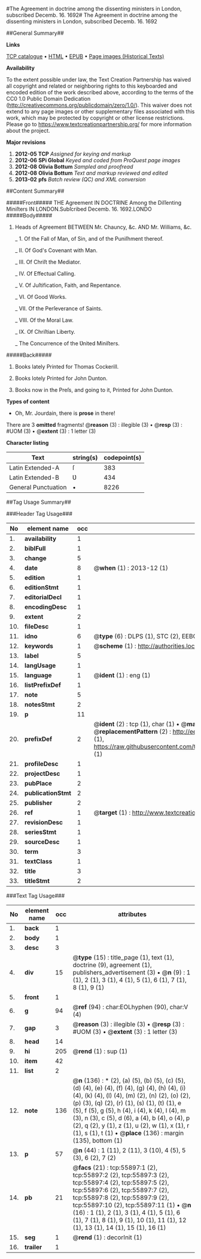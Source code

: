 #The Agreement in doctrine among the dissenting ministers in London, subscribed Decemb. 16. 1692#
The Agreement in doctrine among the dissenting ministers in London, subscribed Decemb. 16. 1692

##General Summary##

**Links**

[TCP catalogue](http://www.ota.ox.ac.uk/tcp/)  • 
[HTML](http://tei.it.ox.ac.uk/tcp/Texts-HTML/free/A26/A26554.html)  • 
[EPUB](http://tei.it.ox.ac.uk/tcp/Texts-EPUB/free/A26/A26554.epub) • 
[Page images (Historical Texts)](https://historicaltexts.jisc.ac.uk/eebo-12192490e)

**Availability**

To the extent possible under law, the Text Creation Partnership has waived all copyright and related or neighboring rights to this keyboarded and encoded edition of the work described above, according to the terms of the CC0 1.0 Public Domain Dedication (http://creativecommons.org/publicdomain/zero/1.0/). This waiver does not extend to any page images or other supplementary files associated with this work, which may be protected by copyright or other license restrictions. Please go to https://www.textcreationpartnership.org/ for more information about the project.

**Major revisions**

1. __2012-05__ __TCP__ *Assigned for keying and markup*
1. __2012-06__ __SPi Global__ *Keyed and coded from ProQuest page images*
1. __2012-08__ __Olivia Bottum__ *Sampled and proofread*
1. __2012-08__ __Olivia Bottum__ *Text and markup reviewed and edited*
1. __2013-02__ __pfs__ *Batch review (QC) and XML conversion*

##Content Summary##

#####Front#####
THE Agreement IN DOCTRINE Among the Diſſenting Miniſters IN LONDON.Subſcribed Decemb. 16. 1692.LONDO
#####Body#####

1. Heads of Agreement BETWEEN Mr. Chauncy, &c. AND Mr. Williams, &c.

    _ 1. Of the Fall of Man, of Sin, and of the Puniſhment thereof.

    _ II. Of God's Covenant with Man.

    _ III. Of Chriſt the Mediator.

    _ IV. Of Effectual Calling.

    _ V. Of Juſtification, Faith, and Repentance.

    _ VI. Of Good Works.

    _ VII. Of the Perſeverance of Saints.

    _ VIII. Of the Moral Law.

    _ IX. Of Chriſtian Liberty.

    _ The Concurrence of the Ʋnited Miniſters.

#####Back#####

1. Books lately Printed for Thomas Cockerill.

1. Books lotely Printed for John Dunton.

1. Books now in the Preſs, and going to it, Printed for John Dunton.

**Types of content**

  * Oh, Mr. Jourdain, there is **prose** in there!

There are 3 **omitted** fragments! 
 @__reason__ (3) : illegible (3)  •  @__resp__ (3) : #UOM (3)  •  @__extent__ (3) : 1 letter (3)

**Character listing**


|Text|string(s)|codepoint(s)|
|---|---|---|
|Latin Extended-A|ſ|383|
|Latin Extended-B|Ʋ|434|
|General Punctuation|•|8226|

##Tag Usage Summary##

###Header Tag Usage###

|No|element name|occ|attributes|
|---|---|---|---|
|1.|__availability__|1||
|2.|__biblFull__|1||
|3.|__change__|5||
|4.|__date__|8| @__when__ (1) : 2013-12 (1)|
|5.|__edition__|1||
|6.|__editionStmt__|1||
|7.|__editorialDecl__|1||
|8.|__encodingDesc__|1||
|9.|__extent__|2||
|10.|__fileDesc__|1||
|11.|__idno__|6| @__type__ (6) : DLPS (1), STC (2), EEBO-CITATION (1), OCLC (1), VID (1)|
|12.|__keywords__|1| @__scheme__ (1) : http://authorities.loc.gov/ (1)|
|13.|__label__|5||
|14.|__langUsage__|1||
|15.|__language__|1| @__ident__ (1) : eng (1)|
|16.|__listPrefixDef__|1||
|17.|__note__|5||
|18.|__notesStmt__|2||
|19.|__p__|11||
|20.|__prefixDef__|2| @__ident__ (2) : tcp (1), char (1)  •  @__matchPattern__ (2) : ([0-9\-]+):([0-9IVX]+) (1), (.+) (1)  •  @__replacementPattern__ (2) : http://eebo.chadwyck.com/downloadtiff?vid=$1&page=$2 (1), https://raw.githubusercontent.com/textcreationpartnership/Texts/master/tcpchars.xml#$1 (1)|
|21.|__profileDesc__|1||
|22.|__projectDesc__|1||
|23.|__pubPlace__|2||
|24.|__publicationStmt__|2||
|25.|__publisher__|2||
|26.|__ref__|1| @__target__ (1) : http://www.textcreationpartnership.org/docs/. (1)|
|27.|__revisionDesc__|1||
|28.|__seriesStmt__|1||
|29.|__sourceDesc__|1||
|30.|__term__|3||
|31.|__textClass__|1||
|32.|__title__|3||
|33.|__titleStmt__|2||


###Text Tag Usage###

|No|element name|occ|attributes|
|---|---|---|---|
|1.|__back__|1||
|2.|__body__|1||
|3.|__desc__|3||
|4.|__div__|15| @__type__ (15) : title_page (1), text (1), doctrine (9), agreement (1), publishers_advertisement (3)  •  @__n__ (9) : 1 (1), 2 (1), 3 (1), 4 (1), 5 (1), 6 (1), 7 (1), 8 (1), 9 (1)|
|5.|__front__|1||
|6.|__g__|94| @__ref__ (94) : char:EOLhyphen (90), char:V (4)|
|7.|__gap__|3| @__reason__ (3) : illegible (3)  •  @__resp__ (3) : #UOM (3)  •  @__extent__ (3) : 1 letter (3)|
|8.|__head__|14||
|9.|__hi__|205| @__rend__ (1) : sup (1)|
|10.|__item__|42||
|11.|__list__|2||
|12.|__note__|136| @__n__ (136) : * (2), (a) (5), (b) (5), (c) (5), (d) (4), (e) (4), (f) (4), (g) (4), (h) (4), (i) (4), (k) (4), (l) (4), (m) (2), (n) (2), (o) (2), (p) (3), (q) (2), (r) (1), (s) (1), (t) (1), e (5), f (5), g (5), h (4), i (4), k (4), l (4), m (3), n (3), c (5), d (6), a (4), b (4), o (4), p (2), q (2), y (1), z (1), u (2), w (1), x (1), r (1), s (1), t (1)  •  @__place__ (136) : margin (135), bottom (1)|
|13.|__p__|57| @__n__ (44) : 1 (11), 2 (11), 3 (10), 4 (5), 5 (3), 6 (2), 7 (2)|
|14.|__pb__|21| @__facs__ (21) : tcp:55897:1 (2), tcp:55897:2 (2), tcp:55897:3 (2), tcp:55897:4 (2), tcp:55897:5 (2), tcp:55897:6 (2), tcp:55897:7 (2), tcp:55897:8 (2), tcp:55897:9 (2), tcp:55897:10 (2), tcp:55897:11 (1)  •  @__n__ (16) : 1 (1), 2 (1), 3 (1), 4 (1), 5 (1), 6 (1), 7 (1), 8 (1), 9 (1), 10 (1), 11 (1), 12 (1), 13 (1), 14 (1), 15 (1), 16 (1)|
|15.|__seg__|1| @__rend__ (1) : decorInit (1)|
|16.|__trailer__|1||
